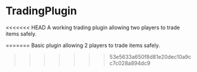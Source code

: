 # TradingPlugin
<<<<<<< HEAD
A working trading plugin allowing two players to trade items safely.

=======
Basic plugin allowing 2 players to trade items safely.
>>>>>>> 53e5633a650f8d81e20dec10a9cc7c028a894dc9
